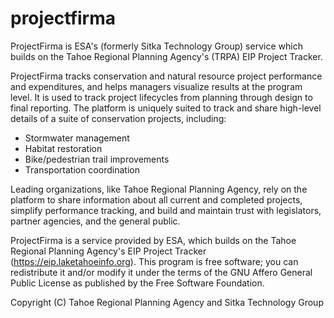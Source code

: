 # projectfirma
ProjectFirma is ESA's (formerly Sitka Technology Group) service which builds on the Tahoe Regional Planning Agency's (TRPA) EIP Project Tracker.

ProjectFirma tracks conservation and natural resource project performance and expenditures, and helps managers visualize results at the program level. It is used to track project lifecycles from planning through design to final reporting. The platform is uniquely suited to track and share high-level details of a suite of conservation projects, including:

- Stormwater management
- Habitat restoration
- Bike/pedestrian trail improvements
- Transportation coordination 

Leading organizations, like Tahoe Regional Planning Agency, rely on the platform to share information about all current and completed projects, simplify performance tracking, and build and maintain trust with legislators, partner agencies, and the general public.


ProjectFirma is a service provided by ESA, which builds on the Tahoe Regional Planning Agency's EIP Project Tracker (https://eip.laketahoeinfo.org). This program is free software; you can redistribute it and/or modify it under the terms of the GNU Affero General Public License as published by the Free Software Foundation. 

Copyright (C) Tahoe Regional Planning Agency and Sitka Technology Group
